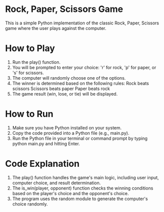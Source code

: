 # Rock, Paper, Scissors Game
This is a simple Python implementation of the classic Rock, Paper, Scissors game where the user plays against the computer.

# How to Play
1. Run the play() function.
2. You will be prompted to enter your choice: 'r' for rock, 'p' for paper, or 's' for scissors.
3. The computer will randomly choose one of the options.
4. The winner is determined based on the following rules:
     Rock beats scissors
     Scissors beats paper
     Paper beats rock
5. The game result (win, lose, or tie) will be displayed.
# How to Run
1. Make sure you have Python installed on your system.
2. Copy the code provided into a Python file (e.g., main.py).
3. Run the Python file in your terminal or command prompt by typing python main.py and hitting Enter.
# Code Explanation
1. The play() function handles the game's main logic, including user input, computer choice, and result determination.
2. The is_win(player, opponent) function checks the winning conditions based on the player's choice and the opponent's choice.
3. The program uses the random module to generate the computer's choice randomly.
